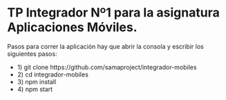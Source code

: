 <h1>TP Integrador Nº1 para la asignatura Aplicaciones Móviles.</h1>

<p>Pasos para correr la aplicación hay que abrir la consola y escribir los siguientes pasos:<p>
  <ul>
    <li>1) git clone https://github.com/samaproject/integrador-mobiles</li>
    <li>2) cd integrador-mobiles</li>
    <li>3) npm install</li>
    <li>4) npm start</li>
  </ul>

